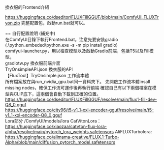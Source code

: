 換衣服的Frontend介紹  

https://huggingface.co/dseditor/FLUXFillGGUF/blob/main/ComfyUI_FLUXTryon.zip
完整配置包，啟動run.bat就可以。

==
自行配置說明 (補充中)   
在ComfyUI目錄下執行Frontend.bat，注意先要安裝gradio (.\python_embeded\python.exe -s -m pip install gradio)  
comfyui-launcher.py，用以檢查模型以及啟動Gradio前端，包括T5以及Fill模型。  
gradiotw.py 換衣服前端介面  
TryOnsimpleAPI.json 換衣服的API  
【FluxTool】TryOnsimple.json 工作流本體  
所有檔案放在與run_nvidia_gpu.bat同一資料夾下。
先開啟工作流本體insall missing nodes，確保工作流可運作後再執行前端
確認自己有以下兩個檔案在模型與CLIP底下，這兩個會自動下載到正確的位置。
https://huggingface.co/dseditor/FLUXFillGGUF/resolve/main/flux1-fill-dev-Q8_0.gguf  
https://huggingface.co/city96/t5-v1_1-xxl-encoder-gguf/resolve/main/t5-v1_1-xxl-encoder-Q8_0.gguf  
Lora部分
/ComfyUI/models/lora
CatVitonLora：
https://huggingface.co/xiaozaa/catvton-flux-lora-alpha/resolve/main/pytorch_lora_weights.safetensors
AliFLUXTurbolora:
https://huggingface.co/alimama-creative/FLUX.1-Turbo-Alpha/blob/main/diffusion_pytorch_model.safetensors

